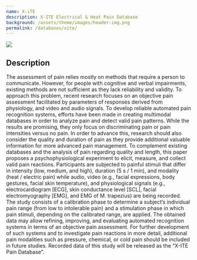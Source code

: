 ```yaml
---
name: X-iTE
description: X-ITE Electrical & Heat Pain Database
background: /assets/theme/images/header-img.png
permalink: /databases/xite/
---
```


![](/paindetection/assets/theme/images/XITE_JOVE.jpg)

## Description
The assessment of pain relies mostly on methods that require a person to communicate. However, for people with cognitive and verbal impairments, existing methods are not sufficient as they lack reliability and validity. To approach this problem, recent research focuses on an objective pain assessment facilitated by parameters of responses derived from physiology, and video and audio signals. To develop reliable automated pain recognition systems, efforts have been made in creating multimodal databases in order to analyze pain and detect valid pain patterns. While the results are promising, they only focus on discriminating pain or pain intensities versus no pain. In order to advance this, research should also consider the quality and duration of pain as they provide additional valuable information for more advanced pain management. To complement existing databases and the analysis of pain regarding quality and length, this paper proposes a psychophysiological experiment to elicit, measure, and collect valid pain reactions. Participants are subjected to painful stimuli that differ in intensity (low, medium, and high), duration (5 s / 1 min), and modality (heat / electric pain) while audio, video (e.g., facial expressions, body gestures, facial skin temperature), and physiological signals (e.g., electrocardiogram \[ECG\], skin conductance level \[SCL\], facial electromyography \[EMG\], and EMG of M. trapezius) are being recorded. The study consists of a calibration phase to determine a subject’s individual pain range (from low to intolerable pain) and a stimulation phase in which pain stimuli, depending on the calibrated range, are applied. The obtained data may allow refining, improving, and evaluating automated recognition systems in terms of an objective pain assessment. For further development of such systems and to investigate pain reactions in more detail, additional pain modalities such as pressure, chemical, or cold pain should be included in future studies. Recorded data of this study will be released as the “X-ITE Pain Database”.